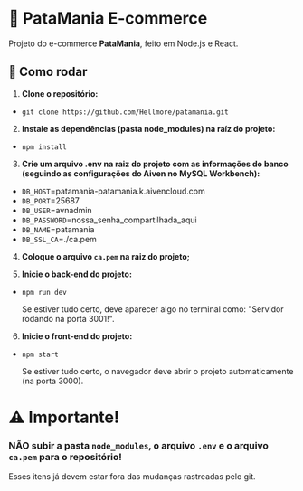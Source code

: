 # 🐾 PataMania E-commerce

Projeto do e-commerce **PataMania**, feito em Node.js e React.

## 🚀 Como rodar

1. **Clone o repositório:**
- `git clone https://github.com/Hellmore/patamania.git`
   
2. **Instale as dependências (pasta node_modules) na raíz do projeto:**
- `npm install`

3. **Crie um arquivo .env na raiz do projeto com as informações do banco (seguindo as configurações do Aiven no MySQL Workbench):**
- `DB_HOST`=patamania-patamania.k.aivencloud.com
- `DB_PORT`=25687
- `DB_USER`=avnadmin
- `DB_PASSWORD`=nossa_senha_compartilhada_aqui
- `DB_NAME`=patamania
- `DB_SSL_CA`=./ca.pem

4. **Coloque o arquivo `ca.pem` na raiz do projeto;**

5. **Inicie o back-end do projeto:**
 - `npm run dev`

   Se estiver tudo certo, deve aparecer algo no terminal como:
	"Servidor rodando na porta 3001!".

6. **Inicie o front-end do projeto:**
 - `npm start`

   Se estiver tudo certo, o navegador deve abrir o projeto automaticamente (na porta 3000).

# ⚠️ Importante!
### NÃO subir a pasta `node_modules`, o arquivo `.env` e o arquivo `ca.pem` para o repositório!
Esses itens já devem estar fora das mudanças rastreadas pelo git.
